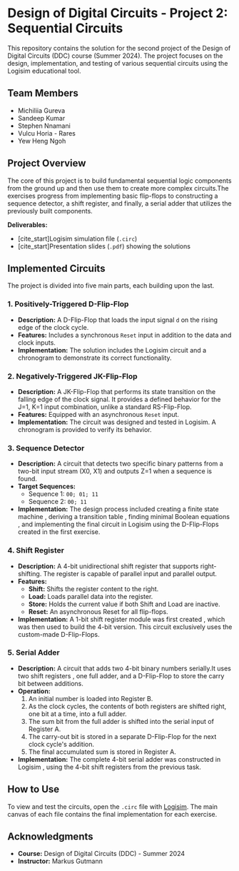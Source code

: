# Design of Digital Circuits - Project 2: Sequential Circuits

This repository contains the solution for the second project of the Design of Digital Circuits (DDC) course (Summer 2024). The project focuses on the design, implementation, and testing of various sequential circuits using the Logisim educational tool.

## Team Members
* Michiliia Gureva
* Sandeep Kumar
* Stephen Nnamani
* Vulcu Horia - Rares
* Yew Heng Ngoh

## Project Overview
The core of this project is to build fundamental sequential logic components from the ground up and then use them to create more complex circuits.The exercises progress from implementing basic flip-flops to constructing a sequence detector, a shift register, and finally, a serial adder that utilizes the previously built components.

**Deliverables:**
* [cite_start]Logisim simulation file (`.circ`) 
* [cite_start]Presentation slides (`.pdf`) showing the solutions 

## Implemented Circuits

The project is divided into five main parts, each building upon the last.

### 1. Positively-Triggered D-Flip-Flop
* **Description:** A D-Flip-Flop that loads the input signal `d` on the rising edge of the clock cycle.
* **Features:** Includes a synchronous `Reset` input in addition to the data and clock inputs.
* **Implementation:** The solution includes the Logisim circuit  and a chronogram to demonstrate its correct functionality.

### 2. Negatively-Triggered JK-Flip-Flop
* **Description:** A JK-Flip-Flop that performs its state transition on the falling edge of the clock signal. It provides a defined behavior for the J=1, K=1 input combination, unlike a standard RS-Flip-Flop.
* **Features:** Equipped with an asynchronous `Reset` input.
* **Implementation:** The circuit was designed and tested in Logisim. A chronogram is provided to verify its behavior.

### 3. Sequence Detector
* **Description:** A circuit that detects two specific binary patterns from a two-bit input stream (X0, X1) and outputs Z=1 when a sequence is found.
* **Target Sequences:**
    * Sequence 1: `00; 01; 11` 
    * Sequence 2: `00; 11` 
* **Implementation:** The design process included creating a finite state machine , deriving a transition table , finding minimal Boolean equations , and implementing the final circuit in Logisim using the D-Flip-Flops created in the first exercise.

### 4. Shift Register
* **Description:** A 4-bit unidirectional shift register that supports right-shifting. The register is capable of parallel input and parallel output.
* **Features:**
    * **Shift:** Shifts the register content to the right.
    * **Load:** Loads parallel data into the register.
    * **Store:** Holds the current value if both Shift and Load are inactive.
    * **Reset:** An asynchronous Reset for all flip-flops.
* **Implementation:** A 1-bit shift register module was first created , which was then used to build the 4-bit version. This circuit exclusively uses the custom-made D-Flip-Flops.

### 5. Serial Adder
* **Description:** A circuit that adds two 4-bit binary numbers serially.It uses two shift registers , one full adder, and a D-Flip-Flop to store the carry bit between additions.
* **Operation:**
    1.  An initial number is loaded into Register B.
    2.  As the clock cycles, the contents of both registers are shifted right, one bit at a time, into a full adder.
    3.  The sum bit from the full adder is shifted into the serial input of Register A.
    4.  The carry-out bit is stored in a separate D-Flip-Flop for the next clock cycle's addition.
    5.  The final accumulated sum is stored in Register A.
* **Implementation:** The complete 4-bit serial adder was constructed in Logisim , using the 4-bit shift registers from the previous task.

## How to Use
To view and test the circuits, open the `.circ` file with [Logisim](http://www.cburch.com/logisim/). The main canvas of each file contains the final implementation for each exercise.

## Acknowledgments
* **Course:** Design of Digital Circuits (DDC) - Summer 2024 
* **Instructor:** Markus Gutmann
